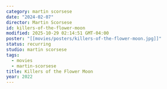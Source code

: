 ```yaml
---
category: martin scorsese
date: "2024-02-07"
director: Martin Scorsese
id: killers-of-the-flower-moon
modified: 2025-10-29 02:14:51 GMT-04:00
poster: "[[movies/posters/killers-of-the-flower-moon.jpg]]"
status: recurring
studio: martin scorsese
tags:
  - movies
  - martin-scorsese
title: Killers of the Flower Moon
year: 2022
---
```

